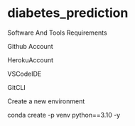 # diabetes_prediction
Software And Tools Requirements

Github Account

HerokuAccount

VSCodeIDE

GitCLI

Create a new environment

conda create -p venv python==3.10 -y
